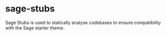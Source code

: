 # sage-stubs
Sage Stubs is used to statically analyse codebases to ensure compatibility with the Sage starter theme.
